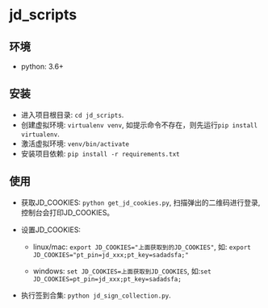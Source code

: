 # jd_scripts

## 环境

- python: 3.6+

## 安装

- 进入项目根目录: `cd jd_scripts`.
- 创建虚拟环境: `virtualenv venv`, 如提示命令不存在，则先运行`pip install virtualenv`.
- 激活虚拟环境: `venv/bin/activate`
- 安装项目依赖: `pip install -r requirements.txt`

## 使用

- 获取JD_COOKIES: `python get_jd_cookies.py`, 扫描弹出的二维码进行登录, 控制台会打印JD_COOKIES。

- 设置JD_COOKIES: 
    - linux/mac: `export JD_COOKIES="上面获取到的JD_COOKIES"`, 
      如: `export JD_COOKIES="pt_pin=jd_xxx;pt_key=sadadsfa;"`
      
    - windows: `set JD_COOKIES=上面获取到JD_COOKIES`, 如:`set JD_COOKIES=pt_pin=jd_xxx;pt_key=sadadsfa;`
    
- 执行签到合集: `python jd_sign_collection.py`.